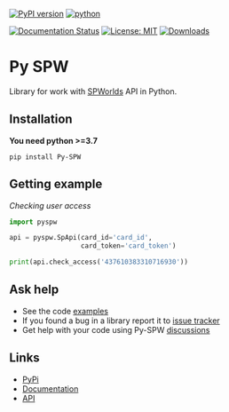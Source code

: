 [![PyPI version](https://badge.fury.io/py/Py-SPW.svg)](https://pyspw.xstl.ru/ru/latest/?badge=latest)
[![python](https://img.shields.io/badge/python-3.7%20%7C%203.8%20%7C%203.9%20%7C%203.10%20%7C%203.11-blue)](https://pyspw.xstl.ru/ru/latest/?badge=latest)

[![Documentation Status](https://readthedocs.org/projects/py-spw/badge/?version=latest)](https://pyspw.xstl.ru/ru/latest/?badge=latest)
[![License: MIT](https://img.shields.io/badge/License-MIT-yellow.svg)](https://github.com/teleportx/Py-SPW/blob/main/LICENSE)
[![Downloads](https://img.shields.io/pypi/dm/Py-SPW)](https://pyspw.xstl.ru/ru/latest/?badge=latest)

# Py SPW
Library for work with [SPWorlds](https://spworlds.ru) API in Python.

## Installation
**You need python >=3.7**

```shell
pip install Py-SPW
```

## Getting example
*Checking user access*
```python
import pyspw

api = pyspw.SpApi(card_id='card_id',
                  card_token='card_token')

print(api.check_access('437610383310716930'))
```

## Ask help

* See the code [examples](https://github.com/teleportx/Py-SPW/tree/main/examples)
* If you found a bug in a library report it to [issue tracker](https://github.com/teleportx/Py-SPW/issues)
* Get help with your code using Py-SPW [discussions](https://github.com/teleportx/Py-SPW/discussions)


## Links
- [PyPi](https://pypi.org/project/Py-SPW)
- [Documentation](https://pyspw.xstl.ru/en/latest/)
- [API](https://github.com/sp-worlds/api-docs)
